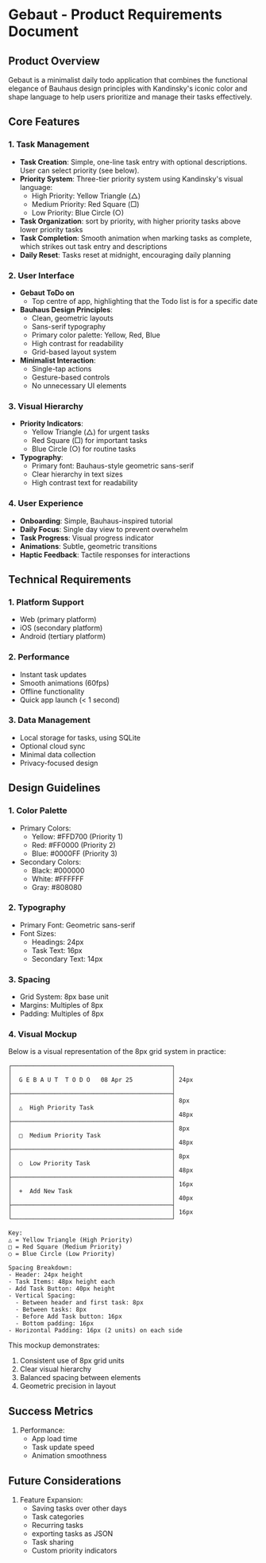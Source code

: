 # Gebaut - Product Requirements Document

## Product Overview
Gebaut is a minimalist daily todo application that combines the functional elegance of Bauhaus design principles with Kandinsky's iconic color and shape language to help users prioritize and manage their tasks effectively.

## Core Features

### 1. Task Management
- **Task Creation**: Simple, one-line task entry with optional descriptions. User can select priority (see below).
- **Priority System**: Three-tier priority system using Kandinsky's visual language:
  - High Priority: Yellow Triangle (△)
  - Medium Priority: Red Square (□)
  - Low Priority: Blue Circle (○)
- **Task Organization**: sort by priority, with higher priority tasks above lower priority tasks 
- **Task Completion**: Smooth animation when marking tasks as complete, which strikes out task entry and descriptions
- **Daily Reset**: Tasks reset at midnight, encouraging daily planning

### 2. User Interface
- **Gebaut ToDo on <Date>**
  - Top centre of app, highlighting that the Todo list is for a specific date
- **Bauhaus Design Principles**:
  - Clean, geometric layouts
  - Sans-serif typography
  - Primary color palette: Yellow, Red, Blue
  - High contrast for readability
  - Grid-based layout system
- **Minimalist Interaction**:
  - Single-tap actions
  - Gesture-based controls
  - No unnecessary UI elements

### 3. Visual Hierarchy
- **Priority Indicators**:
  - Yellow Triangle (△) for urgent tasks
  - Red Square (□) for important tasks
  - Blue Circle (○) for routine tasks
- **Typography**:
  - Primary font: Bauhaus-style geometric sans-serif
  - Clear hierarchy in text sizes
  - High contrast text for readability

### 4. User Experience
- **Onboarding**: Simple, Bauhaus-inspired tutorial
- **Daily Focus**: Single day view to prevent overwhelm
- **Task Progress**: Visual progress indicator
- **Animations**: Subtle, geometric transitions
- **Haptic Feedback**: Tactile responses for interactions

## Technical Requirements

### 1. Platform Support
- Web (primary platform)
- iOS (secondary platform)
- Android (tertiary platform)

### 2. Performance
- Instant task updates
- Smooth animations (60fps)
- Offline functionality
- Quick app launch (< 1 second)

### 3. Data Management
- Local storage for tasks, using SQLite
- Optional cloud sync
- Minimal data collection
- Privacy-focused design

## Design Guidelines

### 1. Color Palette
- Primary Colors:
  - Yellow: #FFD700 (Priority 1)
  - Red: #FF0000 (Priority 2)
  - Blue: #0000FF (Priority 3)
- Secondary Colors:
  - Black: #000000
  - White: #FFFFFF
  - Gray: #808080

### 2. Typography
- Primary Font: Geometric sans-serif
- Font Sizes:
  - Headings: 24px
  - Task Text: 16px
  - Secondary Text: 14px

### 3. Spacing
- Grid System: 8px base unit
- Margins: Multiples of 8px
- Padding: Multiples of 8px

### 4. Visual Mockup
Below is a visual representation of the 8px grid system in practice:

```
┌─────────────────────────────────────────────┐
│                                             │
│  G E B A U T  T O D O   08 Apr 25           │ 24px
│                                             │
├─────────────────────────────────────────────┤
│                                             │ 8px
│  △  High Priority Task                      │
│                                             │ 48px
├─────────────────────────────────────────────┤
│                                             │ 8px
│  □  Medium Priority Task                    │
│                                             │ 48px
├─────────────────────────────────────────────┤
│                                             │ 8px
│  ○  Low Priority Task                       │
│                                             │ 48px
├─────────────────────────────────────────────┤
│                                             │ 16px
│  +  Add New Task                            │
│                                             │ 40px
├─────────────────────────────────────────────┤
│                                             │ 16px
└─────────────────────────────────────────────┘

Key:
△ = Yellow Triangle (High Priority)
□ = Red Square (Medium Priority)
○ = Blue Circle (Low Priority)

Spacing Breakdown:
- Header: 24px height
- Task Items: 48px height each
- Add Task Button: 40px height
- Vertical Spacing:
  - Between header and first task: 8px
  - Between tasks: 8px
  - Before Add Task button: 16px
  - Bottom padding: 16px
- Horizontal Padding: 16px (2 units) on each side
```

This mockup demonstrates:
1. Consistent use of 8px grid units
2. Clear visual hierarchy
3. Balanced spacing between elements
4. Geometric precision in layout

## Success Metrics
1. Performance:
   - App load time
   - Task update speed
   - Animation smoothness

## Future Considerations
1. Feature Expansion:
   - Saving tasks over other days
   - Task categories
   - Recurring tasks
   - exporting tasks as JSON
   - Task sharing
   - Custom priority indicators

